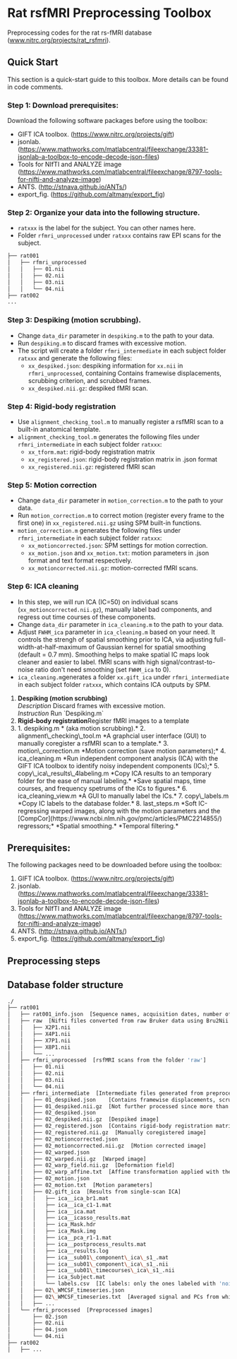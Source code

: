 # Rat rsfMRI Preprocessing Toolbox
Preprocessing codes for the rat rs-fMRI database (www.nitrc.org/projects/rat_rsfmri). 

## Quick Start
This section is a quick-start guide to this toolbox. More details can be found in code comments.
### Step 1: Download prerequisites:
Download the following software packages before using the toolbox:
- GIFT ICA toolbox. (https://www.nitrc.org/projects/gift) 
- jsonlab. (https://www.mathworks.com/matlabcentral/fileexchange/33381-jsonlab-a-toolbox-to-encode-decode-json-files)
- Tools for NIfTI and ANALYZE image (https://www.mathworks.com/matlabcentral/fileexchange/8797-tools-for-nifti-and-analyze-image)
- ANTS. (http://stnava.github.io/ANTs/)
- export_fig. (https://github.com/altmany/export_fig)
### Step 2: Organize your data into the following structure.
- `ratxxx` is the label for the subject. You can other names here.
- Folder `rfmri_unprocessed` under `ratxxx` contains raw EPI scans for the subject.
```bash
├── rat001
│   ├── rfmri_unprocessed
│   │   ├── 01.nii
│   │   ├── 02.nii
│   │   ├── 03.nii
│   │   └── 04.nii
├── rat002
...
```
### Step 3: Despiking (motion scrubbing).
- Change `data_dir` parameter in `despiking.m` to the path to your data.
- Run `despiking.m` to discard frames with excessive motion. 
- The script will create a folder `rfmri_intermediate` in each subject folder `ratxxx` and generate the following files:
    - `xx_despiked.json`: despiking information for `xx.nii` in `rfmri_unprocessed`, containing Contains framewise displacements, scrubbing criterion, and scrubbed frames.
    - `xx_despiked.nii.gz`: despiked fMRI scan.

### Step 4: Rigid-body registration
- Use `alignment_checking_tool.m` to manually register a rsfMRI scan to a built-in anatomical template.
- `alignment_checking_tool.m` generates the following files under `rfmri_intermediate` in each subject folder `ratxxx`:
    - `xx_tform.mat`: rigid-body registration matrix
    - `xx_registered.json`: rigid-body registration matrix in .json format
    - `xx_registered.nii.gz`: registered fMRI scan

### Step 5: Motion correction
- Change `data_dir` parameter in `motion_correction.m` to the path to your data.
- Run `motion_correction.m` to correct motion (register every frame to the first one) in `xx_registered.nii.gz` using SPM built-in functions.
- `motion_correction.m` generates the following files under `rfmri_intermediate` in each subject folder `ratxxx`:
    - `xx_motioncorrected.json`: SPM settings for motion correction.
    - `xx_motion.json` and `xx_motion.txt`: motion parameters in .json format and text format respectively. 
    - `xx_motioncorrected.nii.gz`: motion-corrected fMRI scans.

### Step 6: ICA cleaning
- In this step, we will run ICA (IC=50) on individual scans (`xx_motioncorrected.nii.gz`), manually label bad components, and regress out time courses of these components.
- Change `data_dir` parameter in `ica_cleaning.m` to the path to your data.
- Adjust `FWHM_ica` parameter in `ica_cleaning.m` based on your need. It controls the strengh of spatial smoothing prior to ICA, via adjusting full-width-at-half-maximum of Gaussian kernel for spatial smoothing (default = 0.7 mm). Smoothing helps to make spatial IC maps look cleaner and easier to label. fMRI scans with high signal/contrast-to-noise ratio don't need smoothing (set `FWHM_ica` to 0). 
- `ica_cleaning.m`generates a folder `xx.gift_ica` under `rfmri_intermediate` in each subject folder `ratxxx`, which contains ICA outputs by SPM. 


<ol>
<li> 
<strong>Despiking (motion scrubbing)</strong></br>
<em>Description</em> Discard frames with excessive motion.</br>
<em>Instruction</em> Run `Despiking.m`
<li>
<strong>Rigid-body registration</strong>Register fMRI images to a template</strong>

<li>1. despiking.m  
* (aka motion scrubbing).*
2. alignment\_checking\_tool.m  
*A graphcial user interface (GUI) to manually coregister a rsfMRI scan to a template.*
3. motion\_correction.m
*Motion correction (save motion parameters);*  
4. ica_cleaning.m  
*Run independent component analysis (ICA) with the GIFT ICA toolbox to identify noisy independent components (ICs);*  
5. copy\_ica\_results\_4labeling.m  
*Copy ICA results to an temporary folder for the ease of manual labeling.*  
*Save spatial maps, time courses, and frequency spetrums of the ICs to figures.*  
6. ica_cleaning_view.m  
*A GUI to manually label the ICs.*  
7. copy\_labels.m  
*Copy IC labels to the database folder.*  
8. last_steps.m  
*Soft IC-regressing warped images, along with the motion parameters and the [CompCor](https://www.ncbi.nlm.nih.gov/pmc/articles/PMC2214855/) regressors;*  
*Spatial smoothing.*
*Temporal filtering.*  

</ol>

## Prerequisites:
The following packages need to be downloaded before using the toolbox:
1. GIFT ICA toolbox. (https://www.nitrc.org/projects/gift)
2. jsonlab. (https://www.mathworks.com/matlabcentral/fileexchange/33381-jsonlab-a-toolbox-to-encode-decode-json-files)
3. Tools for NIfTI and ANALYZE image (https://www.mathworks.com/matlabcentral/fileexchange/8797-tools-for-nifti-and-analyze-image)
4. ANTS. (http://stnava.github.io/ANTs/)
5. export_fig. (https://github.com/altmany/export_fig)

## Preprocessing steps


## Database folder structure
```bash
./
├── rat001
│   ├── rat001_info.json  [Sequence names, acquisition dates, number of frames, and corresponding names inside folders]
│   ├── raw  [Nifti files converted from raw Bruker data using Bru2Nii (https://github.com/neurolabusc/Bru2Nii)]
│   │   ├── X2P1.nii
│   │   ├── X4P1.nii
│   │   ├── X7P1.nii
│   │   ├── X8P1.nii
│   │   └── ...
│   ├── rfmri_unprocessed  [rsfMRI scans from the folder 'raw']
│   │   ├── 01.nii
│   │   ├── 02.nii
│   │   ├── 03.nii
│   │   └── 04.nii
│   ├── rfmri_intermediate  [Intermediate files generated from preprocessing] 
│   │   ├── 01_despiked.json	[Contains framewise displacements, scrubbing criterion, and scrubbed frames]
│   │   ├── 01_despiked.nii.gz  [Not further processed since more than 10% of the frames were motion-scrubbed]
│   │   ├── 02_despiked.json
│   │   ├── 02_despiked.nii.gz  [Despiked image] 
│   │   ├── 02_registered.json	[Contains rigid-body registration matrix]
│   │   ├── 02_registered.nii.gz  [Manually coregistered image] 
│   │   ├── 02_motioncorrected.json
│   │   ├── 02_motioncorrected.nii.gz  [Motion corrected image]
│   │   ├── 02_warped.json
│   │   ├── 02_warped.nii.gz  [Warped image]
│   │   ├── 02_warp_field.nii.gz  [Deformation field]
│   │   ├── 02_warp_affine.txt  [Affine transformation applied with the deformation field]
│   │   ├── 02_motion.json
│   │   ├── 02_motion.txt  [Motion parameters]
│   │   ├── 02.gift_ica  [Results from single-scan ICA]
│   │   │   ├── ica__ica_br1.mat
│   │   │   ├── ica__ica_c1-1.mat
│   │   │   ├── ica__ica.mat
│   │   │   ├── ica__icasso_results.mat
│   │   │   ├── ica_Mask.hdr
│   │   │   ├── ica_Mask.img
│   │   │   ├── ica__pca_r1-1.mat
│   │   │   ├── ica__postprocess_results.mat
│   │   │   ├── ica__results.log
│   │   │   ├── ica__sub01\_component\_ica\_s1_.mat
│   │   │   ├── ica__sub01\_component\_ica\_s1_.nii
│   │   │   ├── ica__sub01\_timecourses\_ica\_s1_.nii
│   │   │   ├── ica_Subject.mat
│   │   │   └── labels.csv  [IC labels: only the ones labeled with 'noise' were soft-regressed] 
│   │   ├── 02\_WMCSF_timeseries.json
│   │   ├── 02\_WMCSF_timeseries.txt  [Averaged signal and PCs from white matter and ventricle voxels]
│   │   ├── ...
│   └── rfmri_processed  [Preprocessed images]
│       ├── 02.json
│       ├── 02.nii
│       ├── 04.json
│       └── 04.nii
├── rat002
│   ├── ...
```
